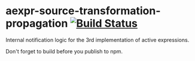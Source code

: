 # aexpr-source-transformation-propagation [![Build Status](https://travis-ci.org/active-expressions/aexpr-source-transformation-propagation.svg?branch=master)](https://travis-ci.org/active-expressions/aexpr-source-transformation-propagation)
Internal notification logic for the 3rd implementation of active expressions.





Don't forget to build before you publish to npm.
